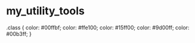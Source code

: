 ﻿# my_utility_tools


.class {
    color: #00ffbf;
    color: #ffe100;
    color: #15ff00;
    color: #9d00ff;
    color: #00b3ff;
}
